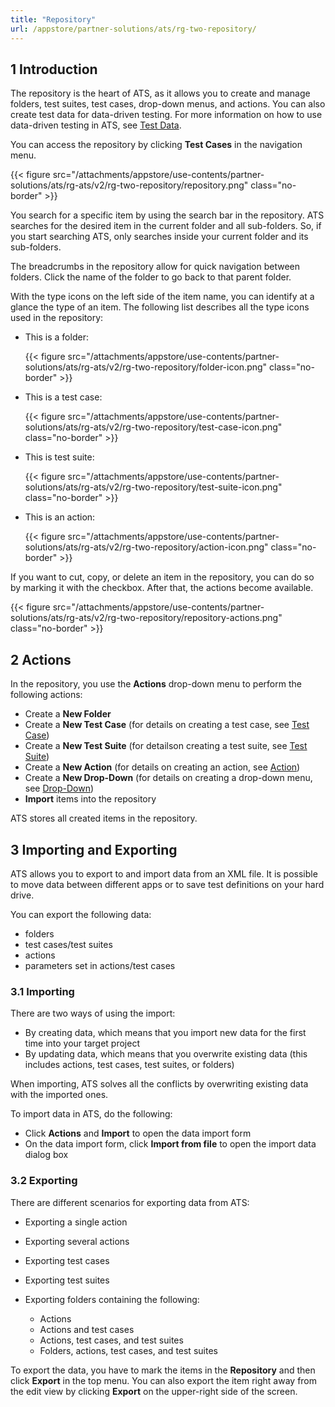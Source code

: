 ```yaml
---
title: "Repository"
url: /appstore/partner-solutions/ats/rg-two-repository/
---
```


## 1 Introduction

The repository is the heart of ATS, as it allows you to create and manage folders, test suites, test cases, drop-down menus, and actions. You can also create test data for data-driven testing. For more information on how to use data-driven testing in ATS, see [Test Data](/appstore/partner-solutions/ats/rg-two-data-driven-testing/).

You can access the repository by clicking **Test Cases** in the navigation menu.

{{< figure src="/attachments/appstore/use-contents/partner-solutions/ats/rg-ats/v2/rg-two-repository/repository.png" class="no-border" >}}

You search for a specific item by using the search bar in the repository. ATS searches for the desired item in the current folder and all sub-folders. So, if you start searching ATS, only searches inside your current folder and its sub-folders.

The breadcrumbs in the repository allow for quick navigation between folders. Click the name of the folder to go back to that parent folder.

With the type icons on the left side of the item name, you can identify at a glance the type of an item. The following list describes all the type icons used in the repository:

* This is a folder:

    {{< figure src="/attachments/appstore/use-contents/partner-solutions/ats/rg-ats/v2/rg-two-repository/folder-icon.png" class="no-border" >}}

* This is a test case:

    {{< figure src="/attachments/appstore/use-contents/partner-solutions/ats/rg-ats/v2/rg-two-repository/test-case-icon.png" class="no-border" >}}

* This is test suite:

    {{< figure src="/attachments/appstore/use-contents/partner-solutions/ats/rg-ats/v2/rg-two-repository/test-suite-icon.png" class="no-border" >}}

* This is an action:

    {{< figure src="/attachments/appstore/use-contents/partner-solutions/ats/rg-ats/v2/rg-two-repository/action-icon.png" class="no-border" >}}

If you want to cut, copy, or delete an item in the repository, you can do so by marking it with the checkbox. After that, the actions become available.

{{< figure src="/attachments/appstore/use-contents/partner-solutions/ats/rg-ats/v2/rg-two-repository/repository-actions.png" class="no-border" >}}

## 2 Actions

In the repository, you use the **Actions** drop-down menu to perform the following actions:

* Create a **New Folder**
* Create a **New Test Case** (for details on creating a test case, see [Test Case](/appstore/partner-solutions/ats/rg-two-test-case/))
* Create a **New Test Suite** (for detailson creating a test suite, see [Test Suite](/appstore/partner-solutions/ats/rg-two-test-suite/))
* Create a **New Action** (for details on creating an action, see [Action](/appstore/partner-solutions/ats/rg-two-action/))
* Create a **New Drop-Down** (for details on creating a drop-down menu, see [Drop-Down](/appstore/partner-solutions/ats/rg-two-drop-down/))
* **Import** items into the repository

ATS stores all created items in the repository.

## 3 Importing and Exporting

ATS allows you to export to and import data from an XML file. It is possible to move data between different apps or to save test definitions on your hard drive.

You can export the following data:

* folders
* test cases/test suites
* actions
* parameters set in actions/test cases

### 3.1 Importing

There are two ways of using the import:

* By creating data, which means that you import new data for the first time into your target project
* By updating data, which means that you overwrite existing data (this includes actions, test cases, test suites, or folders)

When importing, ATS solves all the conflicts by overwriting existing data with the imported ones.

To import data in ATS, do the following:

* Click **Actions** and **Import**  to open the data import form
* On the data import form, click **Import from file** to open the import data dialog box

### 3.2 Exporting

There are different scenarios for exporting data from ATS:

* Exporting a single action
* Exporting several actions
* Exporting test cases
* Exporting test suites
* Exporting folders containing the following:

    * Actions
    * Actions and test cases
    * Actions, test cases, and test suites
    * Folders, actions, test cases, and test suites

To export the data, you have to mark the items in the **Repository** and then click **Export** in the top menu. You can also export the item right away from the edit view by clicking **Export** on the upper-right side of the screen.
